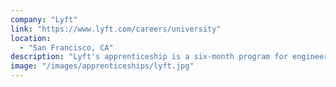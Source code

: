 ```yaml
---
company: "Lyft"
link: "https://www.lyft.com/careers/university"
location:
  - "San Francisco, CA"
description: "Lyft's apprenticeship is a six-month program for engineers with non-traditional technical backgrounds to gain industry experiencing working closely with mentors to gain experience working in large production systems at scale"
image: "/images/apprenticeships/lyft.jpg"
---
```

